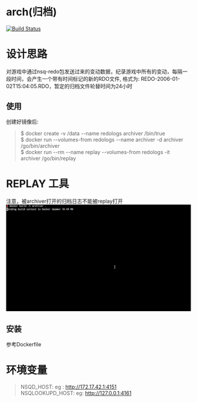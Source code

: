 # arch(归档)
[![Build Status](https://travis-ci.org/gonet2/archiver.svg?branch=master)](https://travis-ci.org/gonet2/archiver)

# 设计思路
对游戏中通过nsq-redo包发送过来的变动数据，纪录游戏中所有的变动，每隔一段时间，会产生一个带有时间标记的新的RDO文件, 格式为: REDO-2006-01-02T15:04:05.RDO，暂定的归档文件轮替时间为24小时

## 使用
创建好镜像后:                 
> $ docker create -v /data --name redologs archiver /bin/true        
> $ docker run --volumes-from redologs  --name archiver -d archiver /go/bin/archiver              
> $ docker run --rm --name replay --volumes-from redologs  -it archiver /go/bin/replay             

# REPLAY 工具
注意，被archiver打开的归档日志不能被replay打开
![replay](replay.gif)

## 安装
参考Dockerfile

# 环境变量
> NSQD_HOST: eg : http://172.17.42.1:4151         
> NSQLOOKUPD_HOST: eg: http://127.0.0.1:4161         
